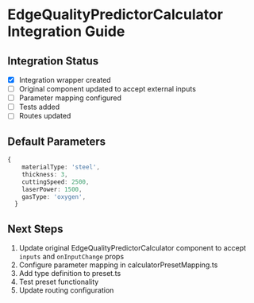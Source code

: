 # EdgeQualityPredictorCalculator Integration Guide

## Integration Status
- [x] Integration wrapper created
- [ ] Original component updated to accept external inputs
- [ ] Parameter mapping configured
- [ ] Tests added
- [ ] Routes updated

## Default Parameters
```typescript
{
    materialType: 'steel',
    thickness: 3,
    cuttingSpeed: 2500,
    laserPower: 1500,
    gasType: 'oxygen',
  }
```

## Next Steps
1. Update original EdgeQualityPredictorCalculator component to accept `inputs` and `onInputChange` props
2. Configure parameter mapping in calculatorPresetMapping.ts
3. Add type definition to preset.ts
4. Test preset functionality
5. Update routing configuration
